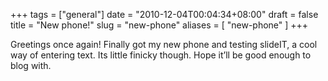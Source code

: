 +++
tags = ["general"]
date = "2010-12-04T00:04:34+08:00"
draft = false
title = "New phone!"
slug = "new-phone"
aliases = [
	"new-phone"
]
+++

Greetings once again! Finally got my new phone and testing slideIT, a cool way of entering text. Its little finicky though. Hope it’ll be good enough to blog with.


